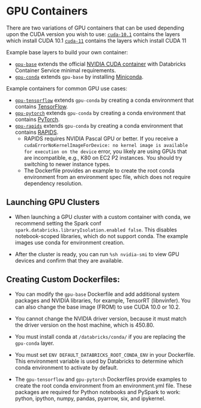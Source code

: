 # GPU Containers

There are two variations of GPU containers that can be used depending upon the CUDA version you wish to use:
[`cuda-10.1`](cuda-10.1) contains the layers which install CUDA 10.1
[`cuda-11`](cuda-11) contains the layers which install CUDA 11

Example base layers to build your own container:
* [`gpu-base`](cuda-11/base) extends the official [NVIDIA CUDA container](https://hub.docker.com/r/nvidia/cuda) with Databricks Container Service minimal requirements.
* [`gpu-conda`](cuda-11/conda) extends `gpu-base` by installing [Miniconda](https://docs.conda.io/en/latest/miniconda.html).

Example containers for common GPU use cases:
* [`gpu-tensorflow`](cuda-11/tensorflow) extends `gpu-conda` by creating a conda environment that contains [TensorFlow](https://www.tensorflow.org/).
* [`gpu-pytorch`](cuda-11/pytorch) extends `gpu-conda` by creating a conda environment that contains [PyTorch](https://pytorch.org/).
* [`gpu-rapids`](cuda-11/rapids) extends `gpu-conda` by creating a conda environment that contains [RAPIDS](https://rapids.ai/).
  * RAPIDS requires NVIDIA Pascal GPU or better.
    If you receive a `cudaErrorNoKernelImageForDevice: no kernel image is available for execution on the device` error,
    you likely are using GPUs that are incompatible, e.g., K80 on EC2 P2 instances.
    You should try switching to newer instance types.
  * The Dockerfile provides an example to create the root conda environment from an environment spec file, which does not require dependency resolution.

## Launching GPU Clusters

* When launching a GPU cluster with a custom container with conda, we recommend setting the Spark conf `spark.databricks.libraryIsolation.enabled false`. This disables notebook-scoped libraries, which do not support conda. The example images use conda for environment creation.

* After the cluster is ready, you can run `%sh nvidia-smi` to view GPU devices and confirm that they are available.

## Creating Custom Dockerfiles:

* You can modify the `gpu-base` Dockerfile and add additional system packages and NVIDIA libraries, for example, TensorRT (libnvinfer). You can also change the base image (FROM) to use CUDA 10.0 or 10.2.

* You cannot change the NVIDIA driver version, because it must match the driver version on the host machine, which is 450.80.

* You must install conda at `/databricks/conda/` if you are replacing the `gpu-conda` layer.

* You must set `ENV DEFAULT_DATABRICKS_ROOT_CONDA_ENV` in your Dockerfile. This environment variable is used by Databricks to determine which conda environment to activate by default.

* The `gpu-tensorflow` and `gpu-pytorch` Dockerfiles provide examples to create the root conda environment from an environment.yml file. These packages are required for Python notebooks and PySpark to work: python, ipython, numpy, pandas, pyarrow, six, and ipykernel.
